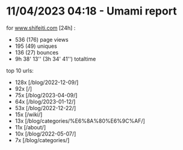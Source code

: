 # 11/04/2023 04:18 - Umami report
for www.shifeiti.com [24h] :

 - 536 (176) page views
 - 195 (49) uniques
 - 136 (27) bounces
 - 9h 38' 13'' (3h 34' 41'') totaltime


top 10 urls:
 - 128x [/blog/2022-12-09/]
 - 92x [/]
 - 75x [/blog/2023-04-09/]
 - 64x [/blog/2023-01-12/]
 - 53x [/blog/2022-12-22/]
 - 15x [/wiki/]
 - 13x [/blog/categories/%E6%8A%80%E6%9C%AF/]
 - 11x [/about/]
 - 10x [/blog/2022-05-07/]
 - 7x [/blog/categories/]


